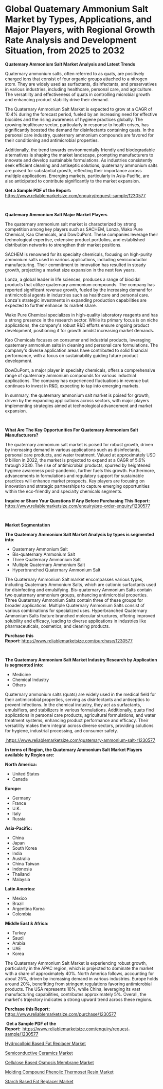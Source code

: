 <p><h1>Global Quatemary Ammonium Salt Market by Types, Applications, and Major Players, with Regional Growth Rate Analysis and Development Situation, from 2025 to 2032</h1></p><p><strong>Quatemary Ammonium Salt Market Analysis and Latest Trends</strong></p>
<p><p>Quaternary ammonium salts, often referred to as quats, are positively charged ions that consist of four organic groups attached to a nitrogen atom. They are widely used as surfactants, disinfectants, and preservatives in various industries, including healthcare, personal care, and agriculture. The versatility and effectiveness of quats in controlling microbial growth and enhancing product stability drive their demand.</p><p>The Quaternary Ammonium Salt Market is expected to grow at a CAGR of 10.4% during the forecast period, fueled by an increasing need for effective biocides and the rising awareness of hygiene practices globally. The growing healthcare sector, particularly in response to health crises, has significantly boosted the demand for disinfectants containing quats. In the personal care industry, quaternary ammonium compounds are favored for their conditioning and antimicrobial properties.</p><p>Additionally, the trend towards environmentally friendly and biodegradable alternatives is shaping the market landscape, prompting manufacturers to innovate and develop sustainable formulations. As industries consistently seek efficient cleaning and antiseptic solutions, quaternary ammonium salts are poised for substantial growth, reflecting their importance across multiple applications. Emerging markets, particularly in Asia-Pacific, are also anticipated to contribute significantly to the market expansion.</p></p>
<p><strong>Get a Sample PDF of the Report:&nbsp;</strong> <a href="https://www.reliablemarketsize.com/enquiry/request-sample/1230577?utm_campaign=2008&utm_medium=2&utm_source=Github&utm_content=ia&utm_term=03042025&utm_id=quatemary-ammonium-salt">https://www.reliablemarketsize.com/enquiry/request-sample/1230577</a></p>
<p>&nbsp;</p>
<p><strong>Quatemary Ammonium Salt Major Market Players</strong></p>
<p><p>The quaternary ammonium salt market is characterized by strong competition among key players such as SACHEM, Lonza, Wako Pure Chemical, Kao Chemicals, and DowDuPont. These companies leverage their technological expertise, extensive product portfolios, and established distribution networks to strengthen their market positions.</p><p>SACHEM is renowned for its specialty chemicals, focusing on high-purity ammonium salts used in various applications, including semiconductor manufacturing. Their commitment to innovation has resulted in steady growth, projecting a market size expansion in the next few years.</p><p>Lonza, a global leader in life sciences, produces a range of biocidal products that utilize quaternary ammonium compounds. The company has reported significant revenue growth, fueled by the increasing demand for antimicrobial agents in industries such as healthcare and personal care. Lonza's strategic investments in expanding production capabilities are expected to further enhance its market share.</p><p>Wako Pure Chemical specializes in high-quality laboratory reagents and has a strong presence in the research sector. While its primary focus is on niche applications, the company's robust R&D efforts ensure ongoing product development, positioning it for growth amidst increasing market demands.</p><p>Kao Chemicals focuses on consumer and industrial products, leveraging quaternary ammonium salts in cleaning and personal care formulations. The company's diverse application areas have contributed to solid financial performance, with a focus on sustainability guiding future product development.</p><p>DowDuPont, a major player in specialty chemicals, offers a comprehensive range of quaternary ammonium compounds for various industrial applications. The company has experienced fluctuations in revenue but continues to invest in R&D, expecting to tap into emerging markets.</p><p>In summary, the quaternary ammonium salt market is poised for growth, driven by the expanding applications across sectors, with major players implementing strategies aimed at technological advancement and market expansion.</p></p>
<p>&nbsp;</p>
<p><strong>What Are The Key Opportunities For Quatemary Ammonium Salt Manufacturers?</strong></p>
<p><p>The quaternary ammonium salt market is poised for robust growth, driven by increasing demand in various applications such as disinfectants, personal care products, and water treatment. Valued at approximately USD 9 billion in 2022, the market is projected to expand at a CAGR of 5.6% through 2030. The rise of antimicrobial products, spurred by heightened hygiene awareness post-pandemic, further fuels this growth. Furthermore, advancements in formulations and regulatory support for sustainable practices will enhance market prospects. Key players are focusing on innovation and strategic partnerships to capture emerging opportunities within the eco-friendly and specialty chemicals segments.</p></p>
<p><strong>Inquire or Share Your Questions If Any Before Purchasing This Report:</strong> <a href="https://www.reliablemarketsize.com/enquiry/pre-order-enquiry/1230577?utm_campaign=2008&utm_medium=2&utm_source=Github&utm_content=ia&utm_term=03042025&utm_id=quatemary-ammonium-salt">https://www.reliablemarketsize.com/enquiry/pre-order-enquiry/1230577</a></p>
<p>&nbsp;</p>
<p><strong>Market Segmentation</strong></p>
<p><strong>The Quatemary Ammonium Salt Market Analysis by types is segmented into:</strong></p>
<p><ul><li>Quaternary Ammonium Salt</li><li>Bis-quaternary Ammonium Salt</li><li>Three Quaternary Ammonium Salt</li><li>Multiple Quaternary Ammonium Salt</li><li>Hyperbranched Quaternary Ammonium Salt</li></ul></p>
<p><p>The Quaternary Ammonium Salt market encompasses various types, including Quaternary Ammonium Salts, which are cationic surfactants used for disinfecting and emulsifying. Bis-quaternary Ammonium Salts contain two quaternary ammonium groups, enhancing antimicrobial properties. Three Quaternary Ammonium Salts contain three of these groups for broader applications. Multiple Quaternary Ammonium Salts consist of various combinations for specialized uses. Hyperbranched Quaternary Ammonium Salts feature branched molecular structures, offering improved solubility and efficacy, leading to diverse applications in industries like pharmaceuticals, cosmetics, and cleaning products.</p></p>
<p><strong>Purchase this Report:&nbsp;</strong><a href="https://www.reliablemarketsize.com/purchase/1230577?utm_campaign=2008&utm_medium=2&utm_source=Github&utm_content=ia&utm_term=03042025&utm_id=quatemary-ammonium-salt">https://www.reliablemarketsize.com/purchase/1230577</a></p>
<p>&nbsp;</p>
<p><strong>The Quatemary Ammonium Salt Market Industry Research by Application is segmented into:</strong></p>
<p><ul><li>Medicine</li><li>Chemical Industry</li><li>Others</li></ul></p>
<p><p>Quaternary ammonium salts (quats) are widely used in the medical field for their antimicrobial properties, serving as disinfectants and antiseptics to prevent infections. In the chemical industry, they act as surfactants, emulsifiers, and stabilizers in various formulations. Additionally, quats find applications in personal care products, agricultural formulations, and water treatment systems, enhancing product performance and efficacy. Their versatility makes them integral across diverse sectors, providing solutions for hygiene, industrial processing, and consumer safety.</p></p>
<p><a href="https://www.reliablemarketsize.com/quatemary-ammonium-salt-r1230577?utm_campaign=2008&utm_medium=2&utm_source=Github&utm_content=ia&utm_term=03042025&utm_id=quatemary-ammonium-salt">&nbsp;https://www.reliablemarketsize.com/quatemary-ammonium-salt-r1230577</a></p>
<p><strong>In terms of Region, the Quatemary Ammonium Salt Market Players available by Region are:</strong></p>
<p>
    <p> <strong> North America: </strong>
        <ul>
            <li>United States</li>
            <li>Canada</li>
        </ul>
        </p> 
    <p> <strong> Europe: </strong>
        <ul>
            <li>Germany</li>
            <li>France</li>
            <li>U.K.</li>
            <li>Italy</li>
            <li>Russia</li>
        </ul>
        </p> 
    <p> <strong> Asia-Pacific: </strong>
        <ul>
            <li>China</li>
            <li>Japan</li>
            <li>South Korea</li>
            <li>India</li>
            <li>Australia</li>
            <li>China Taiwan</li>
            <li>Indonesia</li>
            <li>Thailand</li>
            <li>Malaysia</li>
        </ul>
        </p> 
    <p> <strong> Latin America: </strong>
        <ul>
            <li>Mexico</li>
            <li>Brazil</li>
            <li>Argentina Korea</li>
            <li>Colombia</li>
        </ul>
        </p> 
    <p> <strong> Middle East & Africa: </strong>
        <ul>
            <li>Turkey</li>
            <li>Saudi</li>
            <li>Arabia</li>
            <li>UAE</li>
            <li>Korea</li>
        </ul>
    </p>
    </p>
<p><p>The Quaternary Ammonium Salt Market is experiencing robust growth, particularly in the APAC region, which is projected to dominate the market with a share of approximately 40%. North America follows, accounting for about 25%, driven by increasing demand in various industries. Europe holds around 20%, benefitting from stringent regulations favoring antimicrobial products. The USA represents 10%, while China, leveraging its vast manufacturing capabilities, contributes approximately 5%. Overall, the market's trajectory indicates a strong upward trend across these regions.</p></p>
<p><strong>Purchase this Report: </strong><a href="https://www.reliablemarketsize.com/purchase/1230577?utm_campaign=2008&utm_medium=2&utm_source=Github&utm_content=ia&utm_term=03042025&utm_id=quatemary-ammonium-salt">https://www.reliablemarketsize.com/purchase/1230577</a></p>
<p>&nbsp;<strong>Get a Sample PDF of the Report:&nbsp;&nbsp;</strong><a href="https://www.reliablemarketsize.com/enquiry/request-sample/1230577?utm_campaign=2008&utm_medium=2&utm_source=Github&utm_content=ia&utm_term=03042025&utm_id=quatemary-ammonium-salt">https://www.reliablemarketsize.com/enquiry/request-sample/1230577</a></p>
<p><strong></strong></p>
<p><p><a href="https://github.com/idranalexie/Market-Research-Report-List-1/blob/main/hydrocolloid-based-fat-replacer-market.md?utm_campaign=2008&utm_medium=2&utm_source=Github&utm_content=ia&utm_term=03042025&utm_id=quatemary-ammonium-salt">Hydrocolloid Based Fat Replacer Market</a></p><p><a href="https://github.com/balbajagatr1/Market-Research-Report-List-1/blob/main/semiconductive-ceramics-market.md?utm_campaign=2008&utm_medium=2&utm_source=Github&utm_content=ia&utm_term=03042025&utm_id=quatemary-ammonium-salt">Semiconductive Ceramics Market</a></p><p><a href="https://github.com/rempemelon5k/Market-Research-Report-List-1/blob/main/cellulose-based-osmosis-membrane-market.md?utm_campaign=2008&utm_medium=2&utm_source=Github&utm_content=ia&utm_term=03042025&utm_id=quatemary-ammonium-salt">Cellulose Based Osmosis Membrane Market</a></p><p><a href="https://github.com/yardemuongz5/Market-Research-Report-List-1/blob/main/molding-compound-phenolic-thermoset-resin-market.md?utm_campaign=2008&utm_medium=2&utm_source=Github&utm_content=ia&utm_term=03042025&utm_id=quatemary-ammonium-salt">Molding Compound Phenolic Thermoset Resin Market</a></p><p><a href="https://github.com/ftnlewins/Market-Research-Report-List-1/blob/main/starch-based-fat-replacer-market.md?utm_campaign=2008&utm_medium=2&utm_source=Github&utm_content=ia&utm_term=03042025&utm_id=quatemary-ammonium-salt">Starch Based Fat Replacer Market</a></p></p>